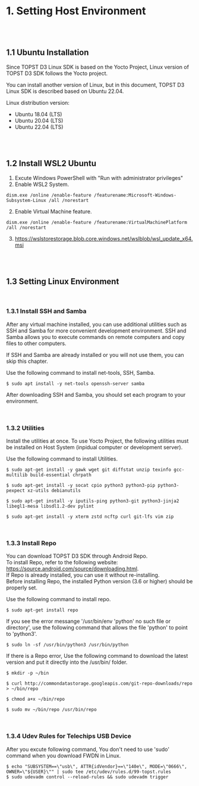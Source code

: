 #  1. Setting Host Environment

<br><br>

## 1.1 Ubuntu Installation

Since TOPST D3 Linux SDK is based on the Yocto Project, Linux version of TOPST D3 SDK follows the Yocto project.

You can install another version of Linux, but in this document, TOPST D3 Linux SDK is described based on Ubuntu 22.04.

Linux distribution version:

- Ubuntu 18.04 (LTS)
- Ubuntu 20.04 (LTS)
- Ubuntu 22.04 (LTS)

<br/><br/>

## 1.2 Install WSL2 Ubuntu 

1. Excute Windows PowerShell with "Run with administrator privileges"
2. Enable WSL2 System.
  ```
  dism.exe /online /enable-feature /featurename:Microsoft-Windows-Subsystem-Linux /all /norestart
  ```
2. Enable Virtual Machine feature.
  ```
  dism.exe /online /enable-feature /featurename:VirtualMachinePlatform /all /norestart

  ```
3. https://wslstorestorage.blob.core.windows.net/wslblob/wsl_update_x64.msi


<br/><br/>

## 1.3 Setting Linux Environment

<br>

### 1.3.1 Install SSH and Samba

After any virtual machine installed, you can use additional utilities such as SSH and Samba for more convenient development environment. SSH and Samba allows you to execute commands on remote computers and copy files to other computers.

If SSH and Samba are already installed or you will not use them, you can skip this chapter.

Use the following command to install net-tools, SSH, Samba.

```
$ sudo apt install -y net-tools openssh-server samba
```


After downloading SSH and Samba, you should set each program to your environment.

<br>

### 1.3.2 Utilities

Install the utilities at once. To use Yocto Project, the following utilities must be installed on Host System (inpidual computer or development server).

Use the following command to install Utilities.

```
$ sudo apt-get install -y gawk wget git diffstat unzip texinfo gcc-multilib build-essential chrpath

$ sudo apt-get install -y socat cpio python3 python3-pip python3-pexpect xz-utils debianutils

$ sudo apt-get install -y iputils-ping python3-git python3-jinja2 libegl1-mesa libsdl1.2-dev pylint

$ sudo apt-get install -y xterm zstd ncftp curl git-lfs vim zip
```

<br>

### 1.3.3 Install Repo

You can download TOPST D3 SDK through Android Repo.  
To install Repo, refer to the following website: https://source.android.com/source/downloading.html.  
If Repo is already installed, you can use it without re-installing.  
Before installing Repo, the installed Python version (3.6 or higher) should be properly set.

Use the following command to install repo.
```
$ sudo apt-get install repo
```

If you see the error messange '/usr/bin/env 'python' no such file or directory', use the following command that allows the file 'python' to point to 'python3'.

```
$ sudo ln -sf /usr/bin/python3 /usr/bin/python
```
If there is a Repo error, Use the following command to download the latest version and put it directly into the /usr/bin/ folder.

```
$ mkdir -p ~/bin

$ curl http://commondatastorage.googleapis.com/git-repo-downloads/repo > ~/bin/repo

$ chmod a+x ~/bin/repo

$ sudo mv ~/bin/repo /usr/bin/repo
```

<br/>

### 1.3.4 Udev Rules for Telechips USB Device
After you excute following command, You don't need to use 'sudo' command when you download FWDN in Linux.
```
$ echo "SUBSYSTEM==\"usb\", ATTR{idVendor}==\"140e\", MODE=\"0666\", OWNER=\"${USER}\"" | sudo tee /etc/udev/rules.d/99-topst.rules
$ sudo udevadm control --reload-rules && sudo udevadm trigger
```
